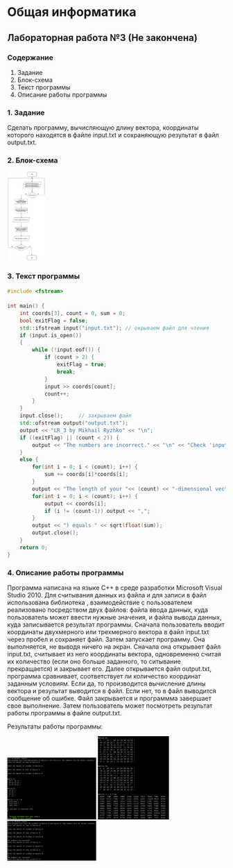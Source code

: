 # Общая информатика

## Лабораторная работа №3 (Не закончена)

### Содержание

1. Задание
2. Блок-схема
3. Текст программы
4. Описание работы программы

### 1. Задание

Сделать программу, вычисляющую длину вектора, координаты которого находятся в файле input.txt и сохраняющую результат в файл output.txt.

### 2. Блок-схема

<img src="./Files/LR24.jpg" style="zoom:20%" />

### 3. Текст программы

```c++
#include <fstream>

int main() {
    int coords[3], count = 0, sum = 0;
	bool exitFlag = false;
    std::ifstream input("input.txt"); // окрываем файл для чтения
    if (input.is_open())
    {
		while (!input.eof()) {
			if (count > 2) {
				exitFlag = true;
				break;
			}
			input >> coords[count];
			count++;
		}
    }
    input.close();     // закрываем файл
	std::ofstream output("output.txt");
	output << "LR_3 by Mikhail Ryzhko" << "\n";
	if ((exitFlag) || (count < 2)) {
		output << "The numbers are incorrect." << "\n" << "Check 'input.txt.' There must be 2 or 3 numbers" << "\n";
	}
	else {
		for(int i = 0; i < (count); i++) {
			sum += coords[i]*coords[i];
		}
		output << "The length of your "<< (count) << "-dimensional vector (";
		for(int i = 0; i < (count); i++) {
			output << coords[i];
			if (i != (count-1)) output << ",";
		}
		output << ") equals " << sqrt(float(sum));
		output.close();
	}
	return 0;
}
```

### 4. Описание работы программы

Программа написана на языке C++ в среде разработки Microsoft Visual Studio 2010. Для считывания данных из файла и для записи в файл использована библиотека <fstream>, взаимодействие с пользователем реализовано посредством двух файлов: файла ввода данных, куда пользователь может ввести нужные значения, и файла вывода данных, куда записывается результат программы. Сначала пользователь вводит координаты двухмерного или трехмерного вектора в файл input.txt через пробел и сохраняет файл. Затем запускает программу. Она выполняется, не выводя ничего на экран. Сначала она открывает файл input.txt, считывает из него координаты вектора, одновременно считая их количество (если оно больше заданного, то ситывание прекращается) и закрывает его. Далее открывается файл output.txt, программа сравнивает, соответствует ли количество координат заданным условиям. Если да, то производится вычисление длины вектора и результат выводится в файл. Если нет, то в файл выводится сообщение об ошибке. Файл закрывается и программма завершает свое выполнение. Затем пользователь может посмотреть результат работы программы в файле output.txt.

Результаты работы программы:

<img src="./Files/LR21.png" style="zoom:20%" />
<img src="./Files/LR22.png" style="zoom:20%" />
<img src="./Files/LR23.png" style="zoom:20%" />
